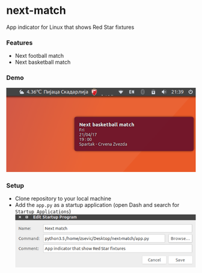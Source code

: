 # next-match
App indicator for Linux that shows Red Star fixtures

### Features
* Next football match
* Next basketball match

### Demo
![preview](https://github.com/zsevic/next-match/blob/master/images/demo.png)

### Setup 
* Clone repository to your local machine
* Add the `app.py` as a startup application (open Dash and search for `Startup Applications`)
![startup application](https://github.com/zsevic/next-match/blob/master/images/startupapp.png)
